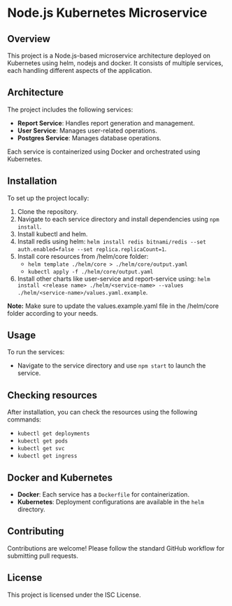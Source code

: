 # Node.js Kubernetes Microservice

## Overview

This project is a Node.js-based microservice architecture deployed on Kubernetes using helm, nodejs and docker. It consists of multiple services, each handling different aspects of the application.

## Architecture

The project includes the following services:

- **Report Service**: Handles report generation and management.
- **User Service**: Manages user-related operations.
- **Postgres Service**: Manages database operations.

Each service is containerized using Docker and orchestrated using Kubernetes.

## Installation

To set up the project locally:

1. Clone the repository.
2. Navigate to each service directory and install dependencies using `npm install`.
3. Install kubectl and helm.
4. Install redis using helm: `helm install redis bitnami/redis --set auth.enabled=false --set replica.replicaCount=1`.
5. Install core resources from /helm/core folder:
   - `helm template ./helm/core > ./helm/core/output.yaml`
   - `kubectl apply -f ./helm/core/output.yaml`
6. Install other charts like user-service and report-service using: `helm install <release name> ./helm/<service-name> --values ./helm/<service-name>/values.yaml.example`.

**Note:** Make sure to update the values.example.yaml file in the /helm/core folder according to your needs.

## Usage

To run the services:

- Navigate to the service directory and use `npm start` to launch the service.

## Checking resources

After installation, you can check the resources using the following commands:

- `kubectl get deployments`
- `kubectl get pods`
- `kubectl get svc`
- `kubectl get ingress`

## Docker and Kubernetes

- **Docker**: Each service has a `Dockerfile` for containerization.
- **Kubernetes**: Deployment configurations are available in the `helm` directory.

## Contributing

Contributions are welcome! Please follow the standard GitHub workflow for submitting pull requests.

## License

This project is licensed under the ISC License.